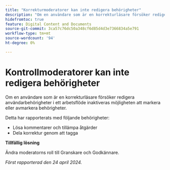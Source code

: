 ```yaml
---
title: "Korrekturmoderatorer kan inte redigera behörigheter"
description: "Om en användare som är en korrekturläsare försöker redigera användarbehörigheter i ett arbetsflöde inaktiveras möjligheten att markera eller avmarkera behörigheter."
hidefromtoc: true
feature: Digital Content and Documents
source-git-commit: 3ca57c76dc50a348cf6d85d4d3e7366834a5e791
workflow-type: tm+mt
source-wordcount: '94'
ht-degree: 0%

---
```



# Kontrollmoderatorer kan inte redigera behörigheter

Om en användare som är en korrekturläsare försöker redigera användarbehörigheter i ett arbetsflöde inaktiveras möjligheten att markera eller avmarkera behörigheter.

Detta har rapporterats med följande behörigheter:

* Lösa kommentarer och tillämpa åtgärder
* Dela korrektur genom att tagga

**Tillfällig lösning**

Ändra moderatorns roll till Granskare och Godkännare.

_Först rapporterad den 24 april 2024._
